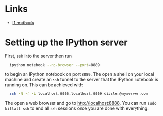 # Links
* [l1 methods](http://nbviewer.ipython.org/github/gditzler/MG-SubsetSelection/blob/master/notebooks/L1-Regs.ipynb)

# Setting up the IPython server

First, `ssh` into the server then run 
```bash
  ipython notebook --no-browser --port=8889
```
to begin an IPython notebook on port `8889`. The open a shell on your local machine and create an `ssh` tunnel to the server that the IPython notebook is running on. This can be achieved with:
```bash
  ssh -N -f -L localhost:8888:localhost:8889 ditzler@myserver.com 
``` 
The open a web browser and go to [http://localhost:8888](http://localhost:8888). You can run `sudo killall ssh` to end all `ssh` sessions once you are done with everything. 
